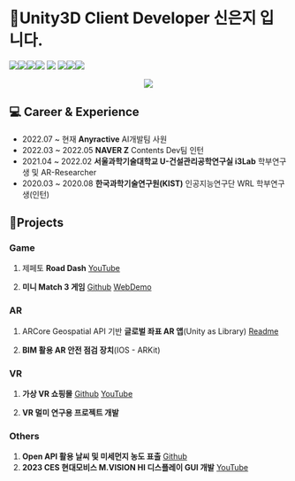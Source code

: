 # 👋Unity3D Client Developer 신은지 입니다.

<img src="https://img.shields.io/badge/Unity-000000?style=for-the-badge&logo=Unity&logoColor=white"><img src="https://img.shields.io/badge/csharp-512BD4?style=for-the-badge&logo=csharp&logoColor=#512BD4"><img src="https://img.shields.io/badge/Python-3776AB?style=for-the-badge&logo=Python&logoColor=white"><img src="https://img.shields.io/badge/javascript-F7DF1E?style=for-the-badge&logo=javascript&logoColor=white">
<img src="https://img.shields.io/badge/github-181717?style=for-the-badge&logo=github&logoColor=white">
<img src="https://img.shields.io/badge/Slack-4A154B?style=for-the-badge&logo=Slack&logoColor=white"><img src="https://img.shields.io/badge/clickup-7B68EE?style=for-the-badge&logo=git&logoColor=white"><img src="https://img.shields.io/badge/jira-0052CC?style=for-the-badge&logo=jira&logoColor=white">

<center><img src="https://github.com/Eunji-new/MatchMergeGame/assets/28985207/3580c0b2-a7f9-4e48-a7d5-0dda777c7665"/></center>

## 💻 Career & Experience
 - 2022.07 ~ 현재 **Anyractive** AI개발팀 사원
 - 2022.03 ~ 2022.05 **NAVER Z** Contents Dev팀 인턴
 - 2021.04 ~ 2022.02 **서울과학기술대학교 U-건설관리공학연구실 i3Lab** 학부연구생 및 AR-Researcher
 - 2020.03 ~ 2020.08 **한국과학기술연구원(KIST)** 인공지능연구단 WRL 학부연구생(인턴)

## 💖Projects

### Game 
1. 제페토 <b>Road Dash</b> [YouTube](https://www.youtube.com/watch?v=mFdKzHI3U8Y) 

2. <b>미니 Match 3 게임</b> [Github](https://github.com/Eunji-new/MatchMergeGame)  [WebDemo](https://play.unity.com/mg/other/matchpuzzlegame)

 ### AR
1. ARCore Geospatial API 기반 <b>글로벌 좌표 AR 앱</b>(Unity as Library) [Readme](https://github.com/Eunji-new/ARAD_UaaL) 

2. <b>BIM 활용 AR 안전 점검 장치</b>(IOS - ARKit)

 ### VR
1. <b>가상 VR 쇼핑몰</b> [Github](https://github.com/capstone-design-metaAIshopping/MetaAIShopping) [YouTube](https://youtu.be/Pk5E6dELVeI?feature=shared)
    
2. <b>VR 멀미 연구용 프로젝트 개발</b> 


 ### Others
1. <b>Open API 활용 날씨 및 미세먼지 농도 표출</b> [Github](https://github.com/Eunji-new/Weather-Unity)
2.  <b>2023 CES 현대모비스 M.VISION HI 디스플레이 GUI 개발</b> [YouTube](https://www.youtube.com/watch?v=3olhJExaBLQ)


<!--
**dmswl9898/dmswl9898** is a ✨ _special_ ✨ repository because its `README.md` (this file) appears on your GitHub profile.

Here are some ideas to get you started:

- 🔭 I’m currently working on ...
- 🌱 I’m currently learning ...
- 👯 I’m looking to collaborate on ...
- 🤔 I’m looking for help with ...
- 💬 Ask me about ...
- 📫 How to reach me: ...
- 😄 Pronouns: ...
- ⚡ Fun fact: ...
-->
